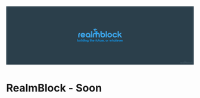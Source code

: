 # ![RealmBlock](https://github.com/RealmBlock/.github/blob/main/profile/RealmBlock.png?raw=true)

# RealmBlock - Soon
